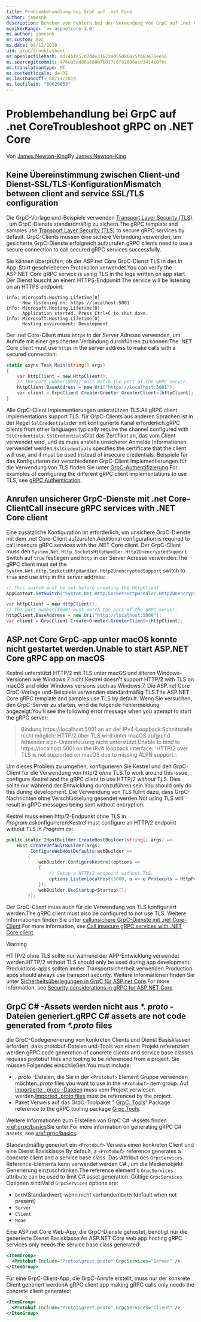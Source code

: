 ```yaml
---
title: Problembehandlung bei GrpC auf .net Core
author: jamesnk
description: Beheben von Fehlern bei der Verwendung von GrpC auf .net Core.
monikerRange: '>= aspnetcore-3.0'
ms.author: jamesnk
ms.custom: mvc
ms.date: 08/12/2019
uid: grpc/troubleshoot
ms.openlocfilehash: ad74bfa57d2dde316734d55d86075f463e78ee56
ms.sourcegitcommit: 476ea5ad86a680b7b017c6f32098acd3414c0f6c
ms.translationtype: MT
ms.contentlocale: de-DE
ms.lasthandoff: 08/14/2019
ms.locfileid: "69029033"
---
```

# <a name="troubleshoot-grpc-on-net-core"></a><span data-ttu-id="52d69-103">Problembehandlung bei GrpC auf .net Core</span><span class="sxs-lookup"><span data-stu-id="52d69-103">Troubleshoot gRPC on .NET Core</span></span>

<span data-ttu-id="52d69-104">Von [James Newton-King](https://twitter.com/jamesnk)</span><span class="sxs-lookup"><span data-stu-id="52d69-104">By [James Newton-King](https://twitter.com/jamesnk)</span></span>

## <a name="mismatch-between-client-and-service-ssltls-configuration"></a><span data-ttu-id="52d69-105">Keine Übereinstimmung zwischen Client-und Dienst-SSL/TLS-Konfiguration</span><span class="sxs-lookup"><span data-stu-id="52d69-105">Mismatch between client and service SSL/TLS configuration</span></span>

<span data-ttu-id="52d69-106">Die GrpC-Vorlage und-Beispiele verwenden [Transport Layer Security (TLS)](https://tools.ietf.org/html/rfc5246) , um GrpC-Dienste standardmäßig zu sichern.</span><span class="sxs-lookup"><span data-stu-id="52d69-106">The gRPC template and samples use [Transport Layer Security (TLS)](https://tools.ietf.org/html/rfc5246) to secure gRPC services by default.</span></span> <span data-ttu-id="52d69-107">GrpC-Clients müssen eine sichere Verbindung verwenden, um gesicherte GrpC-Dienste erfolgreich aufzurufen.</span><span class="sxs-lookup"><span data-stu-id="52d69-107">gRPC clients need to use a secure connection to call secured gRPC services successfully.</span></span>

<span data-ttu-id="52d69-108">Sie können überprüfen, ob der ASP.net Core GrpC-Dienst TLS in den in App-Start geschriebenen Protokollen verwendet.</span><span class="sxs-lookup"><span data-stu-id="52d69-108">You can verify the ASP.NET Core gRPC service is using TLS in the logs written on app start.</span></span> <span data-ttu-id="52d69-109">Der Dienst lauscht an einem HTTPS-Endpunkt:</span><span class="sxs-lookup"><span data-stu-id="52d69-109">The service will be listening on an HTTPS endpoint:</span></span>

```
info: Microsoft.Hosting.Lifetime[0]
      Now listening on: https://localhost:5001
info: Microsoft.Hosting.Lifetime[0]
      Application started. Press Ctrl+C to shut down.
info: Microsoft.Hosting.Lifetime[0]
      Hosting environment: Development
```

<span data-ttu-id="52d69-110">Der .net Core-Client muss `https` in der Server Adresse verwenden, um Aufrufe mit einer gesicherten Verbindung durchführen zu können:</span><span class="sxs-lookup"><span data-stu-id="52d69-110">The .NET Core client must use `https` in the server address to make calls with a secured connection:</span></span>

```csharp
static async Task Main(string[] args)
{
    var httpClient = new HttpClient();
    // The port number(5001) must match the port of the gRPC server.
    httpClient.BaseAddress = new Uri("https://localhost:5001");
    var client = GrpcClient.Create<Greeter.GreeterClient>(httpClient);
}
```

<span data-ttu-id="52d69-111">Alle GrpC-Client Implementierungen unterstützen TLS.</span><span class="sxs-lookup"><span data-stu-id="52d69-111">All gRPC client implementations support TLS.</span></span> <span data-ttu-id="52d69-112">für GrpC-Clients aus anderen Sprachen ist in der Regel `SslCredentials`der mit konfigurierte Kanal erforderlich.</span><span class="sxs-lookup"><span data-stu-id="52d69-112">gRPC clients from other languages typically require the channel configured with `SslCredentials`.</span></span> <span data-ttu-id="52d69-113">`SslCredentials`Gibt das Zertifikat an, das vom Client verwendet wird, und es muss anstelle unsicherer Anmelde Informationen verwendet werden.</span><span class="sxs-lookup"><span data-stu-id="52d69-113">`SslCredentials` specifies the certificate that the client will use, and it must be used instead of insecure credentials.</span></span> <span data-ttu-id="52d69-114">Beispiele für das Konfigurieren der verschiedenen GrpC-Client Implementierungen für die Verwendung von TLS finden Sie unter [GrpC-Authentifizierung](https://www.grpc.io/docs/guides/auth/).</span><span class="sxs-lookup"><span data-stu-id="52d69-114">For examples of configuring the different gRPC client implementations to use TLS, see [gRPC Authentication](https://www.grpc.io/docs/guides/auth/).</span></span>

## <a name="call-insecure-grpc-services-with-net-core-client"></a><span data-ttu-id="52d69-115">Anrufen unsicherer GrpC-Dienste mit .net Core-Client</span><span class="sxs-lookup"><span data-stu-id="52d69-115">Call insecure gRPC services with .NET Core client</span></span>

<span data-ttu-id="52d69-116">Eine zusätzliche Konfiguration ist erforderlich, um unsichere GrpC-Dienste mit dem .net Core-Client aufzurufen.</span><span class="sxs-lookup"><span data-stu-id="52d69-116">Additional configuration is required to call insecure gRPC services with the .NET Core client.</span></span> <span data-ttu-id="52d69-117">Der GrpC-Client muss den `System.Net.Http.SocketsHttpHandler.Http2UnencryptedSupport` Switch auf `true` festlegen und `http` in der Server Adresse verwenden:</span><span class="sxs-lookup"><span data-stu-id="52d69-117">The gRPC client must set the `System.Net.Http.SocketsHttpHandler.Http2UnencryptedSupport` switch to `true` and use `http` in the server address:</span></span>

```csharp
// This switch must be set before creating the HttpClient.
AppContext.SetSwitch("System.Net.Http.SocketsHttpHandler.Http2UnencryptedSupport", true);

var httpClient = new HttpClient();
// The port number(5000) must match the port of the gRPC server.
httpClient.BaseAddress = new Uri("http://localhost:5000");
var client = GrpcClient.Create<Greeter.GreeterClient>(httpClient);
```

## <a name="unable-to-start-aspnet-core-grpc-app-on-macos"></a><span data-ttu-id="52d69-118">ASP.net Core GrpC-app unter macOS konnte nicht gestartet werden.</span><span class="sxs-lookup"><span data-stu-id="52d69-118">Unable to start ASP.NET Core gRPC app on macOS</span></span>

<span data-ttu-id="52d69-119">Kestrel unterstützt HTTP/2 mit TLS unter macOS und älteren Windows-Versionen wie Windows 7 nicht.</span><span class="sxs-lookup"><span data-stu-id="52d69-119">Kestrel doesn't support HTTP/2 with TLS on macOS and older Windows versions such as Windows 7.</span></span> <span data-ttu-id="52d69-120">Die ASP.net Core GrpC-Vorlage und-Beispiele verwenden standardmäßig TLS.</span><span class="sxs-lookup"><span data-stu-id="52d69-120">The ASP.NET Core gRPC template and samples use TLS by default.</span></span> <span data-ttu-id="52d69-121">Wenn Sie versuchen, den GrpC-Server zu starten, wird die folgende Fehlermeldung angezeigt:</span><span class="sxs-lookup"><span data-stu-id="52d69-121">You'll see the following error message when you attempt to start the gRPC server:</span></span>

> <span data-ttu-id="52d69-122">Bindung https://localhost:5001 an an der IPv4-Loopback Schnittstelle nicht möglich: HTTP/2 über TLS wird unter macOS aufgrund fehlender alpn-Unterstützung nicht unterstützt.</span><span class="sxs-lookup"><span data-stu-id="52d69-122">Unable to bind to https://localhost:5001 on the IPv4 loopback interface: 'HTTP/2 over TLS is not supported on macOS due to missing ALPN support.'.</span></span>

<span data-ttu-id="52d69-123">Um dieses Problem zu umgehen, konfigurieren Sie Kestrel und den GrpC-Client für die Verwendung von http/2 *ohne* TLS.</span><span class="sxs-lookup"><span data-stu-id="52d69-123">To work around this issue, configure Kestrel and the gRPC client to use HTTP/2 *without* TLS.</span></span> <span data-ttu-id="52d69-124">Dies sollte nur während der Entwicklung durchzuführen sein.</span><span class="sxs-lookup"><span data-stu-id="52d69-124">You should only do this during development.</span></span> <span data-ttu-id="52d69-125">Die Verwendung von TLS führt dazu, dass GrpC-Nachrichten ohne Verschlüsselung gesendet werden.</span><span class="sxs-lookup"><span data-stu-id="52d69-125">Not using TLS will result in gRPC messages being sent without encryption.</span></span>

<span data-ttu-id="52d69-126">Kestrel muss einen http/2-Endpunkt ohne TLS in *Program.cs*konfigurieren:</span><span class="sxs-lookup"><span data-stu-id="52d69-126">Kestrel must configure an HTTP/2 endpoint without TLS in *Program.cs*:</span></span>

```csharp
public static IHostBuilder CreateHostBuilder(string[] args) =>
    Host.CreateDefaultBuilder(args)
        .ConfigureWebHostDefaults(webBuilder =>
        {
            webBuilder.ConfigureKestrel(options =>
            {
                // Setup a HTTP/2 endpoint without TLS.
                options.ListenLocalhost(5000, o => o.Protocols = HttpProtocols.Http2);
            });
            webBuilder.UseStartup<Startup>();
        });
```

<span data-ttu-id="52d69-127">Der GrpC-Client muss auch für die Verwendung von TLS konfiguriert werden.</span><span class="sxs-lookup"><span data-stu-id="52d69-127">The gRPC client must also be configured to not use TLS.</span></span> <span data-ttu-id="52d69-128">Weitere Informationen finden Sie unter [callunsichere GrpC-Dienste mit .net Core-Client](#call-insecure-grpc-services-with-net-core-client).</span><span class="sxs-lookup"><span data-stu-id="52d69-128">For more information, see [Call insecure gRPC services with .NET Core client](#call-insecure-grpc-services-with-net-core-client).</span></span>

> [!WARNING]
> <span data-ttu-id="52d69-129">HTTP/2 ohne TLS sollte nur während der APP-Entwicklung verwendet werden.</span><span class="sxs-lookup"><span data-stu-id="52d69-129">HTTP/2 without TLS should only be used during app development.</span></span> <span data-ttu-id="52d69-130">Produktions-apps sollten immer Transportsicherheit verwenden.</span><span class="sxs-lookup"><span data-stu-id="52d69-130">Production apps should always use transport security.</span></span> <span data-ttu-id="52d69-131">Weitere Informationen finden Sie unter [Sicherheitsüberlegungen in GrpC für ASP.net Core](xref:grpc/security#transport-security).</span><span class="sxs-lookup"><span data-stu-id="52d69-131">For more information, see [Security considerations in gRPC for ASP.NET Core](xref:grpc/security#transport-security).</span></span>

## <a name="grpc-c-assets-are-not-code-generated-from-proto-files"></a><span data-ttu-id="52d69-132">GrpC C# -Assets werden nicht aus  *\*. proto* -Dateien generiert.</span><span class="sxs-lookup"><span data-stu-id="52d69-132">gRPC C# assets are not code generated from *\*.proto* files</span></span>

<span data-ttu-id="52d69-133">die GrpC-Codegenerierung von konkreten Clients und Dienst Basisklassen erfordert, dass protobuf-Dateien und-Tools von einem Projekt referenziert werden.</span><span class="sxs-lookup"><span data-stu-id="52d69-133">gRPC code generation of concrete clients and service base classes requires protobuf files and tooling to be referenced from a project.</span></span> <span data-ttu-id="52d69-134">Sie müssen Folgendes einschließen:</span><span class="sxs-lookup"><span data-stu-id="52d69-134">You must include:</span></span>

* <span data-ttu-id="52d69-135">*. proto* -Dateien, die Sie in der `<Protobuf>` Element Gruppe verwenden möchten.</span><span class="sxs-lookup"><span data-stu-id="52d69-135">*.proto* files you want to use in the `<Protobuf>` item group.</span></span> <span data-ttu-id="52d69-136">Auf [importierte *. proto* -Dateien](https://developers.google.com/protocol-buffers/docs/proto3#importing-definitions) muss vom Projekt verwiesen werden.</span><span class="sxs-lookup"><span data-stu-id="52d69-136">[Imported *.proto* files](https://developers.google.com/protocol-buffers/docs/proto3#importing-definitions) must be referenced by the project.</span></span>
* <span data-ttu-id="52d69-137">Paket Verweis auf das GrpC-Toolpaket " [GrpC. Tools](https://www.nuget.org/packages/Grpc.Tools/)".</span><span class="sxs-lookup"><span data-stu-id="52d69-137">Package reference to the gRPC tooling package [Grpc.Tools](https://www.nuget.org/packages/Grpc.Tools/).</span></span>

<span data-ttu-id="52d69-138">Weitere Informationen zum Erstellen von GrpC C# -Assets finden <xref:grpc/basics>Sie unter.</span><span class="sxs-lookup"><span data-stu-id="52d69-138">For more information on generating gRPC C# assets, see <xref:grpc/basics>.</span></span>

<span data-ttu-id="52d69-139">Standardmäßig generiert ein `<Protobuf>` Verweis einen konkreten Client und eine Dienst Basisklasse.</span><span class="sxs-lookup"><span data-stu-id="52d69-139">By default, a `<Protobuf>` reference generates a concrete client and a service base class.</span></span> <span data-ttu-id="52d69-140">Das-Attribut des `GrpcServices` Reference-Elements kann verwendet werden C# , um die Medienobjekt Generierung einzuschränken.</span><span class="sxs-lookup"><span data-stu-id="52d69-140">The reference element's `GrpcServices` attribute can be used to limit C# asset generation.</span></span> <span data-ttu-id="52d69-141">Gültige `GrpcServices` Optionen sind:</span><span class="sxs-lookup"><span data-stu-id="52d69-141">Valid `GrpcServices` options are:</span></span>

* <span data-ttu-id="52d69-142">`Both`(Standardwert, wenn nicht vorhanden)</span><span class="sxs-lookup"><span data-stu-id="52d69-142">`Both` (default when not present)</span></span>
* `Server`
* `Client`
* `None`

<span data-ttu-id="52d69-143">Eine ASP.net Core Web-App, die GrpC-Dienste gehostet, benötigt nur die generierte Dienst Basisklasse:</span><span class="sxs-lookup"><span data-stu-id="52d69-143">An ASP.NET Core web app hosting gRPC services only needs the service base class generated:</span></span>

```xml
<ItemGroup>
  <Protobuf Include="Protos\greet.proto" GrpcServices="Server" />
</ItemGroup>
```

<span data-ttu-id="52d69-144">Für eine GrpC-Client-App, die GrpC-Anrufe erstellt, muss nur der konkrete Client generiert werden</span><span class="sxs-lookup"><span data-stu-id="52d69-144">A gRPC client app making gRPC calls only needs the concrete client generated:</span></span>

```xml
<ItemGroup>
  <Protobuf Include="Protos\greet.proto" GrpcServices="Client" />
</ItemGroup>
```
